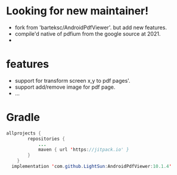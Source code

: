 
# Looking for new maintainer!
- fork from 'barteksc/AndroidPdfViewer'. but add new features. 
- compile'd native of pdfium from the google source at 2021.
- 
# features
- support for transform screen x,y to pdf pages'.
- support add/remove image for pdf page.
- ...

# Gradle
```java
allprojects {
		repositories {
			...
			maven { url 'https://jitpack.io' }
		}
	}
  implementation 'com.github.LightSun:AndroidPdfViewer:10.1.4'
```

